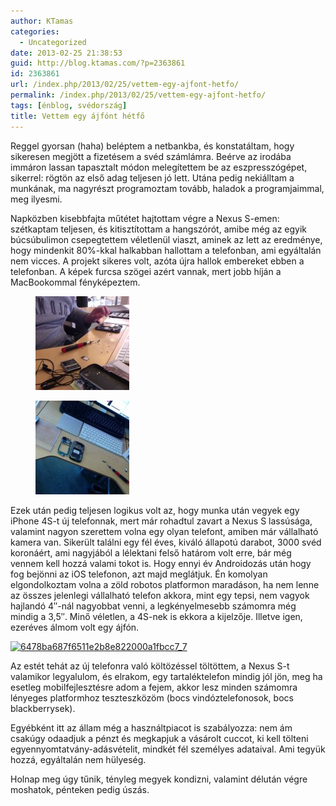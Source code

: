 ```yaml
---
author: KTamas
categories:
  - Uncategorized
date: 2013-02-25 21:38:53
guid: http://blog.ktamas.com/?p=2363861
id: 2363861
url: /index.php/2013/02/25/vettem-egy-ajfont-hetfo/
permalink: /index.php/2013/02/25/vettem-egy-ajfont-hetfo/
tags: [énblog, svédország]
title: Vettem egy ájfónt hétfő
---
```


Reggel gyorsan (haha) beléptem a netbankba, és konstatáltam, hogy sikeresen megjött a fizetésem a svéd számlámra. Beérve az irodába immáron lassan tapasztalt módon melegítettem be az eszpresszógépet, sikerrel: rögtön az első adag teljesen jó lett. Utána pedig nekiálltam a munkának, ma nagyrészt programoztam tovább, haladok a programjaimmal, meg ilyesmi. 

Napközben kisebbfajta műtétet hajtottam végre a Nexus S-emen: szétkaptam teljesen, és kitisztítottam a hangszórót, amibe még az egyik búcsúbulimon csepegtettem véletlenül viaszt, aminek az lett az eredménye, hogy mindenkit 80%-kkal halkabban hallottam a telefonban, ami egyáltalán nem vicces. A projekt sikeres volt, azóta újra hallok embereket ebben a telefonban. A képek furcsa szögei azért vannak, mert jobb híján a MacBookommal fényképeztem.

<div id='gallery-7' class='gallery galleryid-2363861 gallery-columns-2 gallery-size-thumbnail'>
  <figure class='gallery-item'> 
  
  <div class='gallery-icon landscape'>
    <a href='https://blog.ktamas.com/index.php/2013/02/25/vettem-egy-ajfont-hetfo/photo-on-2-25-13-at-1-15-pm/'><img width="150" height="150" src="/wp-content/uploads/2013/02/Photo-on-2-25-13-at-1.15-PM-150x150.jpg" class="attachment-thumbnail size-thumbnail" alt="" /></a>
  </div></figure><figure class='gallery-item'> 
  
  <div class='gallery-icon landscape'>
    <a href='https://blog.ktamas.com/index.php/2013/02/25/vettem-egy-ajfont-hetfo/photo-on-2-25-13-at-1-15-pm-2/'><img width="150" height="150" src="/wp-content/uploads/2013/02/Photo-on-2-25-13-at-1.15-PM-2-150x150.jpg" class="attachment-thumbnail size-thumbnail" alt="" /></a>
  </div></figure>
</div>

Ezek után pedig teljesen logikus volt az, hogy munka után vegyek egy iPhone 4S-t új telefonnak, mert már rohadtul zavart a Nexus S lassúsága, valamint nagyon szerettem volna egy olyan telefont, amiben már vállalható kamera van. Sikerült találni egy fél éves, kiváló állapotú darabot, 3000 svéd koronáért, ami nagyjából a lélektani felső határom volt erre, bár még vennem kell hozzá valami tokot is. Hogy ennyi év Androidozás után hogy fog bejönni az iOS telefonon, azt majd meglátjuk. Én komolyan elgondolkoztam volna a zöld robotos platformon maradáson, ha nem lenne az összes jelenlegi vállalható telefon akkora, mint egy tepsi, nem vagyok hajlandó 4&#8243;-nál nagyobbat venni, a legkényelmesebb számomra még mindig a 3,5&#8243;. Minő véletlen, a 4S-nek is ekkora a kijelzője. Illetve igen, ezeréves álmom volt egy ájfón.

[<img src="/wp-content/uploads/2013/02/6478ba687f6511e2b8e822000a1fbcc7_7.jpg" alt="6478ba687f6511e2b8e822000a1fbcc7_7" width="612" height="612" class="aligncenter size-full wp-image-2363864" srcset="/wp-content/uploads/2013/02/6478ba687f6511e2b8e822000a1fbcc7_7.jpg 612w, /wp-content/uploads/2013/02/6478ba687f6511e2b8e822000a1fbcc7_7-150x150.jpg 150w, /wp-content/uploads/2013/02/6478ba687f6511e2b8e822000a1fbcc7_7-300x300.jpg 300w" sizes="(max-width: 612px) 100vw, 612px" />](/wp-content/uploads/2013/02/6478ba687f6511e2b8e822000a1fbcc7_7.jpg)

Az estét tehát az új telefonra való költözéssel töltöttem, a Nexus S-t valamikor legyalulom, és elrakom, egy tartaléktelefon mindig jól jön, meg ha esetleg mobilfejlesztésre adom a fejem, akkor lesz minden számomra lényeges platformhoz teszteszközöm (bocs vindóztelefonosok, bocs blackberrysek).

Egyébként itt az állam még a használtpiacot is szabályozza: nem ám csakúgy odaadjuk a pénzt és megkapjuk a vásárolt cuccot, ki kell tölteni egyennyomtatvány-adásvételit, mindkét fél személyes adataival. Ami tegyük hozzá, egyáltalán nem hülyeség.

Holnap meg úgy tűnik, tényleg megyek kondizni, valamint délután végre moshatok, pénteken pedig úszás.
